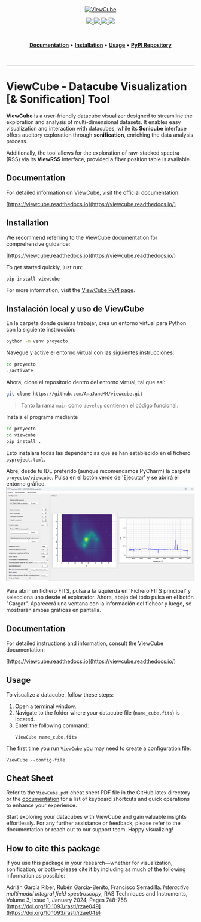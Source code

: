 <p align="center">
  <br />
  <br />
  <a href="https://www.iaa.es/">
    <img
      src="https://www.iaa.csic.es/sites/default/files/banners/news/banner_web_iaa_57.png"
      alt="ViewCube">
  </a>
</p>

<!-- Badges -->
<p align="center"> 
   <!-- Latest Viewcube version updated to PyPI -->
  <a href="https://pypi.org/project/ViewCube/">
      <img src="https://badgen.net/pypi/v/viewcube">
  </a>

   <!-- Python version required -->
  <a href="https://pypi.org/project/ViewCube/">
      <img src="https://badgen.net/pypi/python/viewcube">
  </a>

   <!-- PyPI license -->
  <a href="https://pypi.org/project/ViewCube/">
      <img src="https://badgen.net/pypi/license/viewcube">
  </a>

  <!-- Code style -->
  <a href="https://styles.goatbytes.io/lang/python/">
      <img src="https://img.shields.io/badge/Style%20Guide-Python-3776AB.svg?style=flat&labelColor=black&color=3776AB&logo=python">
  </a>
</p>

<br />
<p align="center">
  <a href="#documentation"><b>Documentation</b></a> •
  <a href="#installation"><b>Installation</b></a> •
  <a href="#usage"><b>Usage</b></a> •
  <a href="https://pypi.org/project/ViewCube/"><b>PyPI Repository</b></a>
</p>
<br />

---

# ViewCube - Datacube Visualization [& Sonification] Tool

**ViewCube** is a user-friendly datacube visualizer designed to streamline the exploration and 
analysis of multi-dimensional datasets. It enables easy visualization and interaction with 
datacubes, while its **Sonicube** interface offers auditory exploration through **sonification**, 
enriching the data analysis process.

Additionally, the tool allows for the exploration of raw-stacked spectra (RSS) via its **ViewRSS** 
interface, provided a fiber position table is available.

## Documentation

For detailed information on ViewCube, visit the official documentation:

[https://viewcube.readthedocs.io](https://viewcube.readthedocs.io/)

## Installation

We recommend referring to the ViewCube documentation for comprehensive guidance:

[https://viewcube.readthedocs.io](https://viewcube.readthedocs.io/)

To get started quickly, just run:
```
pip install viewcube
```

For more information, visit the [ViewCube PyPI page](https://pypi.org/project/ViewCube/).

## Instalación local y uso de ViewCube

En la carpeta donde quieras trabajar, crea un entorno virtual para Python con la siguiente instrucción:
```bash
python -m venv proyecto
```

Navegue y active el entorno virtual con las siguientes instrucciones:
```bash
cd proyecto
./activate
```

Ahora, clone el repositorio dentro del entorno virtual, tal que así:
```bash
git clone https://github.com/AnaJaneMM/viewcube.git
```
> Tanto la rama `main` como `develop` contienen el código funcional.

Instala el programa mediante
```bash
cd proyecto
cd viewcube
pip install .
```

Esto instalará todas las dependencias que se han establecido en el fichero `pyproject.toml`.

Abre, desde tu IDE preferido (aunque recomendamos PyCharm) la carpeta `proyecto/viewcube`. Pulsa en el botón verde de 'Ejecutar' y se abrirá el entorno gráfico.
![gui de ejemplo](/gui.png)


Para abrir un fichero FITS, pulsa a la izquierda en 'Fichero FITS principal' y selecciona uno desde el explorador. Ahora, abajo del todo pulsa en el botón "Cargar". Aparecerá una ventana con la información del ficheor y luego, se mostrarán ambas gráficas en pantalla.

## Documentation

For detailed instructions and information, consult the ViewCube documentation:

[https://viewcube.readthedocs.io](https://viewcube.readthedocs.io/)

## Usage

To visualize a datacube, follow these steps:

1. Open a terminal window.
2. Navigate to the folder where your datacube file (`name_cube.fits`) is located.
3. Enter the following command:
    ```
    ViewCube name_cube.fits
    ```

The first time you run ``ViewCube`` you may need to create a configuration file:
```
ViewCube --config-file
```


## Cheat Sheet

Refer to the ``ViewCube.pdf`` cheat sheet PDF file in the GitHub latex directory or 
the [documentation](https://viewcube.readthedocs.io/) for a list of keyboard 
shortcuts and quick operations to enhance your experience.

Start exploring your datacubes with ViewCube and gain valuable insights effortlessly. For any further assistance or feedback, please refer to the documentation or reach out to our support team. Happy visualizing!

## How to cite this package

If you use this package in your research—whether for visualization, sonification, or both—please 
cite it by including as much of the following information as possible:

Adrián García Riber, Rubén García-Benito, Francisco Serradilla. *Interactive multimodal integral 
field spectroscopy*, RAS Techniques and Instruments, Volume 3, Issue 1, January 2024, Pages 748-758
[https://doi.org/10.1093/rasti/rzae049](https://doi.org/10.1093/rasti/rzae049)

